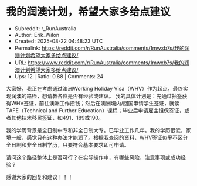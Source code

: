 # 我的润澳计划，希望大家多给点建议

- Subreddit: r_RunAustralia
- Author: Erik_Wilon
- Created: 2025-08-22 04:48:23 UTC
- Permalink: https://reddit.com/r/RunAustralia/comments/1mwxb7s/我的润澳计划希望大家多给点建议/
- URL: https://www.reddit.com/r/RunAustralia/comments/1mwxb7s/我的润澳计划希望大家多给点建议/
- Ups: 12 | Ratio: 0.88 | Comments: 24


大家好，我正在考虑通过澳洲Working Holiday
Visa（WHV）作为起点，最终实现润澳的路径，想请教各位是否有经验或建议。
我的具体计划是：先通过抽签获得WHV签证，前往澳洲工作攒钱；然后在澳洲境内/回国申请学生签证，就读TAFE（Technical
and Further
Education）课程；毕业后申请雇主担保签证，或者其他技术移民签证，如491、189或190。

我的学历背景是全日制中专和非全日制大专。已毕业工作几年。我的学历很低，家境一般，感觉只有这种办法才能润了。根据我查阅的资料，WHV签证似乎不区分全日制和非全日制学历，只要符合基本要求即可申请。

请问这个路径整体上是否可行？在实际操作中，有哪些风险、注意事项或成功经验？

感谢大家的回复和建议！！！

